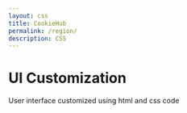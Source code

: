 ```yaml
---
layout: css
title: CookieHub
permalink: /region/
description: CSS
---
```


# UI Customization

User interface customized using html and css code
